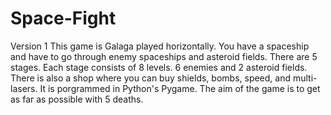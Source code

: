 # Space-Fight
Version 1
This game is Galaga played horizontally. You have a spaceship and have to go through enemy spaceships and asteroid fields. There are 5 stages. Each stage consists of 8 levels. 6 enemies and 2 asteroid fields. There is also a shop where you can buy shields, bombs, speed, and multi-lasers. It is porgrammed in Python's Pygame. The aim of the game is to get as far as possible with 5 deaths.
